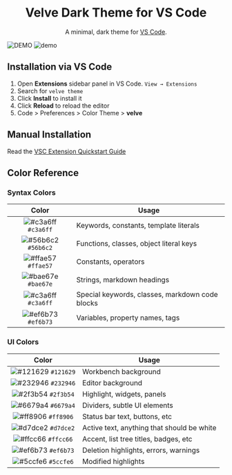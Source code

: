 <h1 align="center">
  Velve Dark Theme for VS Code
</h1>
<p align="center">
  A minimal, dark theme for <a href="https://velve-theme.netlify.com/">VS Code</a>.
</p>

![DEMO](https://vscode-themes.nyc3.cdn.digitaloceanspaces.com/profiles/siIcMXMJjmMt6Vi6pKH7QnfCIOy2/3DyO4ytQ-default.jpeg)
![demo](https://raw.githubusercontent.com/bchiang7/halcyon-vscode/master/images/demo.png)

## Installation via VS Code

1. Open **Extensions** sidebar panel in VS Code. `View → Extensions`
2. Search for `velve theme`
3. Click **Install** to install it
4. Click **Reload** to reload the editor
5. Code > Preferences > Color Theme > **velve**

## Manual Installation

Read the [VSC Extension Quickstart Guide](https://github.com/bchiang7/halcyon-vscode/blob/master/vsc-extension-quickstart.md)


## Color Reference

### Syntax Colors

|                               Color                                | Usage                                           |
| :----------------------------------------------------------------: | ----------------------------------------------- |
| ![#c3a6ff](https://via.placeholder.com/10/c3a6ff.png?text=+) `#c3a6ff` | Keywords, constants, template literals          |
| ![#56b6c2](https://via.placeholder.com/10/ffd580.png?text=+) `#56b6c2` | Functions, classes, object literal keys         |
| ![#ffae57](https://via.placeholder.com/10/ffae57.png?text=+) `#ffae57` | Constants, operators                            |
| ![#bae67e](https://via.placeholder.com/10/bae67e.png?text=+) `#bae67e` | Strings, markdown headings                      |
| ![#c3a6ff](https://via.placeholder.com/10/5ccfe6.png?text=+) `#c3a6ff` | Special keywords, classes, markdown code blocks |
| ![#ef6b73](https://via.placeholder.com/10/a2aabc.png?text=+) `#ef6b73` | Variables, property names, tags                 |

### UI Colors

|                               Color                                | Usage                                      |
| :----------------------------------------------------------------: | ------------------------------------------ |
| ![#121629](https://via.placeholder.com/10/171c28.png?text=+) `#121629` | Workbench background                       |
| ![#232946](https://via.placeholder.com/10/1d2433.png?text=+) `#232946` | Editor background                          |
| ![#2f3b54](https://via.placeholder.com/10/2f3b54.png?text=+) `#2f3b54` | Highlight, widgets, panels                 |
| ![#6679a4](https://via.placeholder.com/10/6679a4.png?text=+) `#6679a4` | Dividers, subtle UI elements               |
| ![#ff8906](https://via.placeholder.com/10/8695b7.png?text=+) `#ff8906` | Status bar text, buttons, etc              |
| ![#d7dce2](https://via.placeholder.com/10/d7dce2.png?text=+) `#d7dce2` | Active text, anything that should be white |
| ![#ffcc66](https://via.placeholder.com/10/ffcc66.png?text=+) `#ffcc66` | Accent, list tree titles, badges, etc      |                       
| ![#ef6b73](https://via.placeholder.com/10/ef6b73.png?text=+) `#ef6b73` | Deletion highlights, errors, warnings      |
| ![#5ccfe6](https://via.placeholder.com/10/5ccfe6.png?text=+) `#5ccfe6` | Modified highlights                        |

